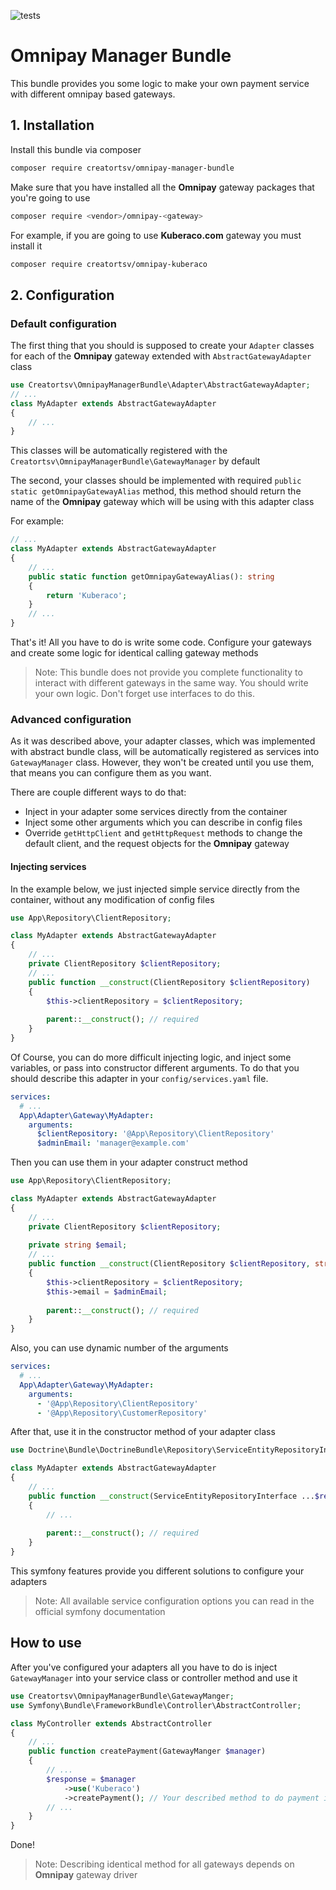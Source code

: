 ![tests](https://github.com/creatortsv/omnipay-manager-bundle/actions/workflows/php.yml/badge.svg)

# Omnipay Manager Bundle

This bundle provides you some logic to make your own payment service with different omnipay based gateways.

## 1. Installation
Install this bundle via composer
```bash
composer require creatortsv/omnipay-manager-bundle
```
Make sure that you have installed all the **Omnipay** gateway packages that you're going to use
```bash
composer require <vendor>/omnipay-<gateway>
```
For example, if you are going to use **Kuberaco.com** gateway you must install it
```bash
composer require creatortsv/omnipay-kuberaco
```

## 2. Configuration
### Default configuration
The first thing that you should is supposed to create your ```Adapter``` classes for each of the **Omnipay** gateway extended with ```AbstractGatewayAdapter``` class
```php
use Creatortsv\OmnipayManagerBundle\Adapter\AbstractGatewayAdapter;
// ...
class MyAdapter extends AbstractGatewayAdapter
{
    // ...
}
```
This classes will be automatically registered with the ```Creatortsv\OmnipayManagerBundle\GatewayManager``` by default

The second, your classes should be implemented with required ```public static getOmnipayGatewayAlias``` method, this method should return the name of the **Omnipay** gateway which will be using with this adapter class

For example:
```php
// ...
class MyAdapter extends AbstractGatewayAdapter
{
    // ...
    public static function getOmnipayGatewayAlias(): string
    {
        return 'Kuberaco';
    }
    // ...
}
```
That's it! All you have to do is write some code. Configure your gateways and create some logic for identical calling gateway methods 

> Note: This bundle does not provide you complete functionality to interact with different gateways in the same way. You should write your own logic. Don't forget use interfaces to do this.

### Advanced configuration
As it was described above, your adapter classes, which was implemented with abstract bundle class, will be automatically registered as services into ```GatewayManager``` class.
However, they won't be created until you use them, that means you can configure them as you want.

There are couple different ways to do that:

- Inject in your adapter some services directly from the container
- Inject some other arguments which you can describe in config files
- Override ```getHttpClient``` and ```getHttpRequest``` methods to change the default client, and the request objects for the **Omnipay** gateway

#### Injecting services
In the example below, we just injected simple service directly from the container, without any modification of config files
```php
use App\Repository\ClientRepository;

class MyAdapter extends AbstractGatewayAdapter
{
    // ...
    private ClientRepository $clientRepository;
    // ...
    public function __construct(ClientRepository $clientRepository)
    {
        $this->clientRepository = $clientRepository;
    
        parent::__construct(); // required
    }
}
```
Of Course, you can do more difficult injecting logic, and inject some variables, or pass into constructor different arguments.
To do that you should describe this adapter in your ```config/services.yaml``` file.
```yaml
services:
  # ...
  App\Adapter\Gateway\MyAdapter:
    arguments:
      $clientRepository: '@App\Repository\ClientRepository'
      $adminEmail: 'manager@example.com'
```
Then you can use them in your adapter construct method
```php
use App\Repository\ClientRepository;

class MyAdapter extends AbstractGatewayAdapter
{
    // ...
    private ClientRepository $clientRepository;
    
    private string $email;
    // ...
    public function __construct(ClientRepository $clientRepository, string $adminEmail)
    {
        $this->clientRepository = $clientRepository;
        $this->email = $adminEmail;
    
        parent::__construct(); // required
    }
}
```
Also, you can use dynamic number of the arguments
```yaml
services:
  # ...
  App\Adapter\Gateway\MyAdapter:
    arguments:
      - '@App\Repository\ClientRepository'
      - '@App\Repository\CustomerRepository'
```
After that, use it in the constructor method of your adapter class
```php
use Doctrine\Bundle\DoctrineBundle\Repository\ServiceEntityRepositoryInterface;

class MyAdapter extends AbstractGatewayAdapter
{
    // ...
    public function __construct(ServiceEntityRepositoryInterface ...$repositories)
    {
        // ...
    
        parent::__construct(); // required
    }
}
```
This symfony features provide you different solutions to configure your adapters

> Note: All available service configuration options you can read in the official symfony documentation

## How to use
After you've configured your adapters all you have to do is inject ```GatewayManager``` into your service class or controller method and use it
```php
use Creatortsv\OmnipayManagerBundle\GatewayManger;
use Symfony\Bundle\FrameworkBundle\Controller\AbstractController;

class MyController extends AbstractController
{
    // ...
    public function createPayment(GatewayManger $manager)
    {
        // ...
        $response = $manager
            ->use('Kuberaco')
            ->createPayment(); // Your described method to do payment in the same way for different gateways
        // ...
    }
}
```
Done!

> Note: Describing identical method for all gateways depends on **Omnipay** gateway driver
